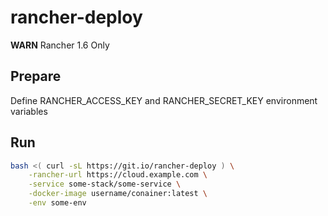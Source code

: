 # rancher-deploy

**WARN** Rancher 1.6 Only

## Prepare
Define RANCHER_ACCESS_KEY and RANCHER_SECRET_KEY environment variables

## Run
```bash
bash <( curl -sL https://git.io/rancher-deploy ) \
    -rancher-url https://cloud.example.com \
    -service some-stack/some-service \
    -docker-image username/conainer:latest \
    -env some-env
```
